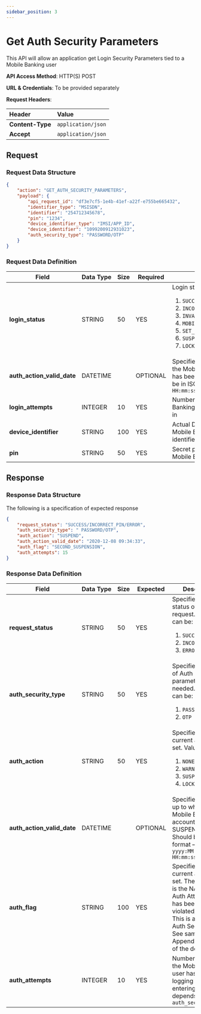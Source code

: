 ```yaml
---
sidebar_position: 3
---
```


# Get Auth Security Parameters

This API will allow an application get Login Security Parameters tied to a Mobile Banking user

__API Access Method__: HTTP(S) POST<br/>

__URL & Credentials__: To be provided separately<br/>

__Request Headers__:<br/>

|  Header    |  Value     | 
| :----- | :---------- |
|  __Content-Type__     |  ```application/json``` |
|  __Accept__     |  ```application/json``` |

## Request

### Request Data Structure

```json
{
	"action": "GET_AUTH_SECURITY_PARAMETERS",
	"payload": {
		"api_request_id": "df3e7cf5-1e4b-41ef-a22f-e755be665432",
		"identifier_type": "MSISDN",
		"identifier": "254712345678",
		"pin": "1234",
		"device_identifier_type": "IMSI/APP_ID",
		"device_identifier": "1099200912931023",
		"auth_security_type": "PASSWORD/OTP"
	}
}
```

### Request Data Definition

| **Field** | **Data Type** | **Size** | **Required** | **Description** |
| --- | --- | --- | --- | --- |
| **login_status** | STRING | 50 | YES | Login status. Values can be:<ol><li>```SUCCESS```</li><li>```INCORRECT_PIN```</li><li>```INVALID_DEVICE_IDENTIFIER```</li><li>```MOBILE_APP_INACTIVE```</li><li>```SET_PIN```</li><li>```SUSPENDED```</li><li>```LOCKED```</li></ol> |
| **auth_action_valid_date** | DATETIME | | OPTIONAL | Specifies the date up to which the Mobile Banking account has been SUSPENDED. Should be in ISO format – ```yyyy:MM:dd HH:mm:ss``` |
| **login_attempts** | INTEGER | 10 | YES | Number of times the Mobile Banking user has tried logging in |
| **device_identifier** | STRING | 100 | YES | Actual Device identifier tied to Mobile Banking account identifier |
| **pin** | STRING | 50 | YES | Secret phrase/PIN for the Mobile Banking user |

## Response

### Response Data Structure

The following is a specification of expected response

```json
{
	"request_status": "SUCCESS/INCORRECT_PIN/ERROR",
	"auth_security_type": " PASSWORD/OTP",
	"auth_action": "SUSPEND",
	"auth_action_valid_date": "2020-12-08 09:34:33",
	"auth_flag": "SECOND_SUSPENSION",
	"auth_attempts": 15
}
```

### Response Data Definition

| **Field** | **Data Type** | **Size** | **Expected** | **Description** |
| --- | --- | --- | --- | --- |
| **request_status** | STRING | 50 | YES | Specifies the status of the request. Values can be:<ol><li>```SUCCESS```</li><li>```INCORRECT_PIN```</li><li>```ERROR```</li></ol> |
| **auth_security_type** | STRING | 50 | YES | Specifies the type of Auth Security parameters are needed. Values can be:<ol><li>```PASSWORD```</li><li>```OTP```</li></ol> |
| **auth_action** | STRING | 50 | YES | Specifies the current auth action set. Values can be:<ol><li>```NONE```</li><li>```WARN```</li><li>```SUSPEND```</li><li>```LOCK```</li></ol> |
| **auth_action_valid_date** | DATETIME | | OPTIONAL | Specifies the date up to which the Mobile Banking account has been SUSPENDED. Should be in ISO format – ```yyyy:MM:dd HH:mm:ss``` |
| **auth_flag** | STRING | 100 | YES | Specifies the current auth flag set. The auth_flag is the NAME of the Auth Attempt that has been violated/triggered. This is as per the Auth Security XML. See sample in Appendix section of the document. |
| **auth_attempts** | INTEGER | 10 | YES | Number of times the Mobile Banking user has tried logging in or entering OTP. This depends on the ```auth_security_type``` |

